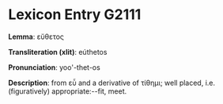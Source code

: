 # Lexicon Entry G2111

**Lemma**: εὔθετος

**Transliteration (xlit)**: eúthetos

**Pronunciation**: yoo'-thet-os

**Description**:
from εὖ and a derivative of τίθημι; well placed, i.e. (figuratively) appropriate:--fit, meet.
